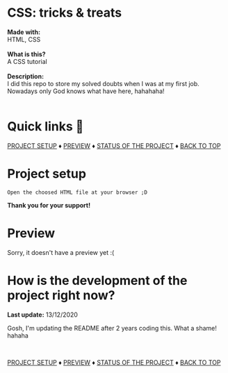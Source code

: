 # CSS: tricks & treats

<b>Made with:</b><br/>
HTML, CSS
<br/><br/>
<b>What is this?</b><br/>
A CSS tutorial
<br/><br/>
<b>Description:</b><br/>
I did this repo to store my solved doubts when I was at my first job. Nowadays only God knows what have here, hahahaha!
<br/><br/>
# Quick links &#128150;
<div>
  
[PROJECT SETUP](#Project-setup) &diams; [PREVIEW](#Preview) &diams; [STATUS OF THE PROJECT](#How-is-the-development-of-the-project-right-now) &diams; [BACK TO TOP](#CSS-tricks-&-treats)

<div>

# Project setup
```
Open the choosed HTML file at your browser ;D
```

<b>Thank you for your support!</b>

# Preview
Sorry, it doesn't have a preview yet :(
<!-- <img src="overview.png" alt="Add your img here" /> -->


# How is the development of the project right now?
<b>Last update:</b> 13/12/2020

Gosh, I'm updating the README after 2 years coding this. What a shame! hahaha

<br/>

<div>
  
[PROJECT SETUP](#Project-setup) &diams; [PREVIEW](#Preview) &diams; [STATUS OF THE PROJECT](#How-is-the-development-of-the-project-right-now) &diams; [BACK TO TOP](#CSS[:]-tricks-[&]-treats)

<div>